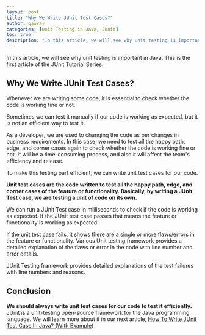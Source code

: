 ```yaml
---
layout: post  
title: "Why We Write JUnit Test Cases?"  
author: gaurav  
categories: [Unit Testing in Java, JUnit]  
toc: true
description: "In this article, we will see why unit testing is important in Java. This is the first article of the JUnit Tutorial Series."
---
```


In this article, we will see why unit testing is important in Java. This is the first article of the JUnit Tutorial Series.

## Why We Write JUnit Test Cases?

Whenever we are writing some code, it is essential to check whether the code is working fine or not.

Sometimes we can test it manually if our code is working as expected, but it is not an efficient way to test it.

As a developer, we are used to changing the code as per changes in business requirements. In this case, we need to test all the happy path, edge, and corner cases again to check whether the code is working fine or not. It will be a time-consuming process, and also it will affect the team's efficiency and release.

To make this testing part efficient, we can write unit test cases for our code.

**Unit test cases are the code written to test all the happy path, edge, and corner cases of the feature or functionality. Basically, by writing a JUnit Test case, we are testing a unit of code on its own.**

We can run a JUnit Test case in milliseconds to check if the code is working as expected. If the JUnit test case passes that means the feature or functionality is working as expected.

If the unit test case fails, it shows there are a single or more flaws/errors in the feature or functionality. Various Unit testing framework provides a detailed explanation of the flaws or error in the code with line number and error details.

JUnit Testing framework provides detailed explanations of the test failures with line numbers and reasons.

## Conclusion

**We should always write unit test cases for our code to test it efficiently.** JUnit is a unit-testing open-source framework for the Java programming language. We will learn more about it in our next article, [How To Write JUnit Test Case In Java? (With Example)](/junit-test-case-in-java/)

